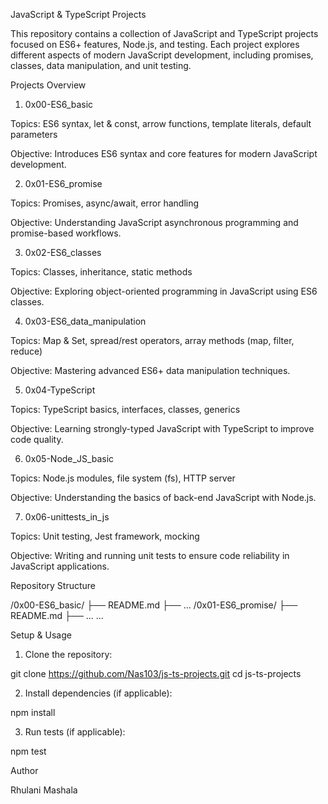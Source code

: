 JavaScript & TypeScript Projects

This repository contains a collection of JavaScript and TypeScript projects focused on ES6+ features, Node.js, and testing. Each project explores different aspects of modern JavaScript development, including promises, classes, data manipulation, and unit testing.

Projects Overview

1. 0x00-ES6_basic

Topics: ES6 syntax, let & const, arrow functions, template literals, default parameters

Objective: Introduces ES6 syntax and core features for modern JavaScript development.


2. 0x01-ES6_promise

Topics: Promises, async/await, error handling

Objective: Understanding JavaScript asynchronous programming and promise-based workflows.


3. 0x02-ES6_classes

Topics: Classes, inheritance, static methods

Objective: Exploring object-oriented programming in JavaScript using ES6 classes.


4. 0x03-ES6_data_manipulation

Topics: Map & Set, spread/rest operators, array methods (map, filter, reduce)

Objective: Mastering advanced ES6+ data manipulation techniques.


5. 0x04-TypeScript

Topics: TypeScript basics, interfaces, classes, generics

Objective: Learning strongly-typed JavaScript with TypeScript to improve code quality.


6. 0x05-Node_JS_basic

Topics: Node.js modules, file system (fs), HTTP server

Objective: Understanding the basics of back-end JavaScript with Node.js.


7. 0x06-unittests_in_js

Topics: Unit testing, Jest framework, mocking

Objective: Writing and running unit tests to ensure code reliability in JavaScript applications.


Repository Structure

/0x00-ES6_basic/
    ├── README.md
    ├── ...
/0x01-ES6_promise/
    ├── README.md
    ├── ...
...

Setup & Usage

1. Clone the repository:

git clone https://github.com/Nas103/js-ts-projects.git
cd js-ts-projects


2. Install dependencies (if applicable):

npm install


3. Run tests (if applicable):

npm test



Author

Rhulani Mashala
